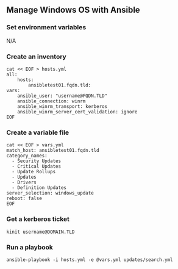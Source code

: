 ## Manage Windows OS with Ansible

### Set environment variables
N/A

### Create an inventory

```
cat << EOF > hosts.yml
all:
    hosts:
        ansibletest01.fqdn.tld:
vars:
    ansible_user: "username@FQDN.TLD"
    ansible_connection: winrm
    ansible_winrm_transport: kerberos
    ansible_winrm_server_cert_validation: ignore
EOF
```

### Create a variable file

```
cat << EOF > vars.yml
match_host: ansibletest01.fqdn.tld
category_names:
  - Security Updates
  - Critical Updates
  - Update Rollups
  - Updates
  - Drivers
  - Definition Updates
server_selection: windows_update
reboot: false
EOF
```

### Get a kerberos ticket
```
kinit username@DOMAIN.TLD
```

### Run a playbook
```
ansible-playbook -i hosts.yml -e @vars.yml updates/search.yml
```